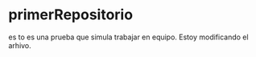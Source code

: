 # primerRepositorio
es to es una prueba que simula trabajar en  equipo.
Estoy modificando el arhivo.
